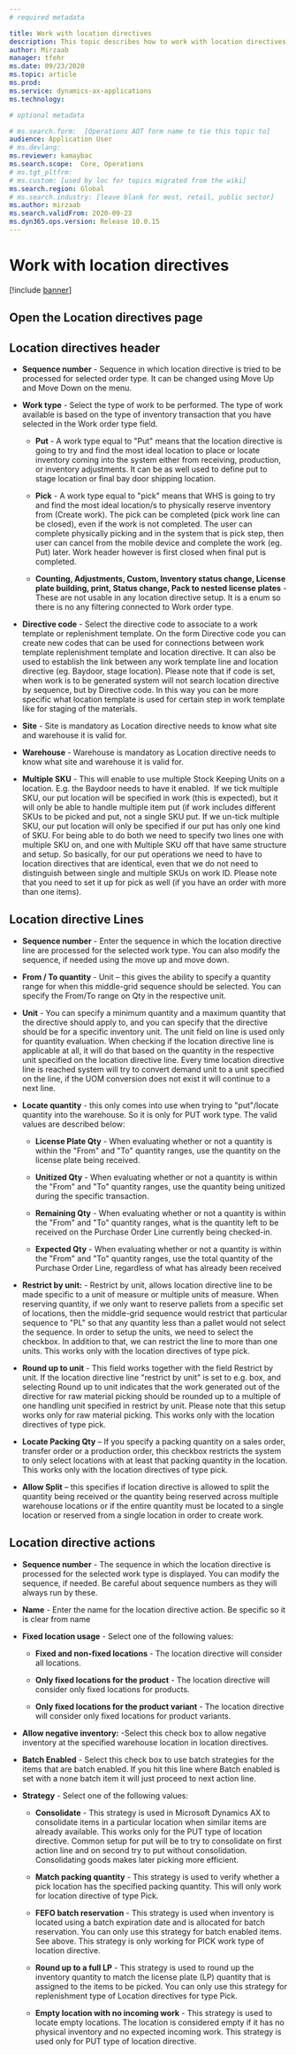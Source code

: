 ```yaml
---
# required metadata

title: Work with location directives
description: This topic describes how to work with location directives
author: Mirzaab
manager: tfehr
ms.date: 09/23/2020
ms.topic: article
ms.prod: 
ms.service: dynamics-ax-applications
ms.technology: 

# optional metadata

# ms.search.form:  [Operations AOT form name to tie this topic to]
audience: Application User
# ms.devlang: 
ms.reviewer: kamaybac
ms.search.scope:  Core, Operations
# ms.tgt_pltfrm: 
# ms.custom: [used by loc for topics migrated from the wiki]
ms.search.region: Global
# ms.search.industry: [leave blank for most, retail, public sector]
ms.author: mirzaab
ms.search.validFrom: 2020-09-23
ms.dyn365.ops.version: Release 10.0.15
---
```

# Work with location directives

<!--KFM: We should have a general intro here. What is this feature, what does it do, why do I need it? -->

[!include [banner](../includes/banner.md)]

## Open the Location directives page

<!--KFM: Describe briefly how to do this (nav path). Mention that the rest of the sections here describe the settings shown. Maybe add a screenshot (better than the ones in the Word file). I think one screen shot is probably enough. -->

## Location directives header

<!--KFM: Briefly tell what settings to in this area (if possible) and introduce the bullet list -->

- **Sequence number** - Sequence in which location directive is tried to be processed for selected order type. It can be changed using Move Up and Move Down on the menu.

- **Work type** - Select the type of work to be performed. The type of work available is based on the type of inventory transaction that you have selected in the Work order type field.

  - **Put** - A work type equal to "Put" means that the location directive is going to try and find the most ideal location to place or locate inventory coming into the system either from receiving, production, or inventory adjustments. It can be as well used to define put to stage location or final bay door shipping location.

  - **Pick** - A work type equal to "pick" means that WHS is going to try and find the most ideal location/s to physically reserve inventory from (Create work). The pick can be completed (pick work line can be closed), even if the work is not completed. The user can complete physically picking and in the system that is pick step, then user can cancel from the mobile device and complete the work (eg. Put) later. Work header however is first closed when final put is completed.

  - **Counting, Adjustments, Custom, Inventory status change, License plate building, print, Status change, Pack to nested license plates** - These are not usable in any location directive setup. It is a enum so there is no any filtering connected to Work order type.

- **Directive code** - Select the directive code to associate to a work template or replenishment template. On the form Directive code you can create new codes that can be used for connections between work template replenishment template and location directive. It can also be used to establish the link between any work template line and location directive (eg. Baydoor, stage location). Please note that if code is set, when work is to be generated system will not search location directive by sequence, but by Directive code. In this way you can be more specific what location template is used for certain step in work template like for staging of the materials.

- **Site** - Site is mandatory as Location directive needs to know what site and warehouse it is valid for.

- **Warehouse** - Warehouse is mandatory as Location directive needs to know what site and warehouse it is valid for.

- **Multiple SKU** - This will enable to use multiple Stock Keeping Units on a location. E.g. the Baydoor needs to have it enabled.  If we tick multiple SKU, our put location will be specified in work (this is expected), but it will only be able to handle multiple item put (if work includes different SKUs to be picked and put, not a single SKU put. If we un-tick multiple SKU, our put location will only be specified if our put has only one kind of SKU. For being able to do both we need to specify two lines one with multiple SKU on, and one with Multiple SKU off that have same structure and setup. So basically, for our put operations we need to have to location directives that are identical, even that we do not need to distinguish between single and multiple SKUs on work ID. Please note that you need to set it up for pick as well (if you have an order with more than one items).

## Location directive Lines
<!--KFM: Briefly tell what settings to in this area (if possible) and introduce the bullet list -->
- **Sequence number** - Enter the sequence in which the location directive line are processed for the selected work type. You can also modify the sequence, if needed using the move up and move down.

- **From / To quantity** - Unit – this gives the ability to specify a quantity range for when this middle-grid sequence should be selected. You can specify the From/To range on Qty in the respective unit.

- **Unit** - You can specify a minimum quantity and a maximum quantity that the directive should apply to, and you can specify that the directive should be for a specific inventory unit. The unit field on line is used only for quantity evaluation. When checking if the location directive line is applicable at all, it will do that based on the quantity in the respective unit specified on the location directive line. Every time location directive line is reached system will try to convert demand unit to a unit specified on the line, if the UOM conversion does not exist it will continue to a next line.

- **Locate quantity** - this only comes into use when trying to "put"/locate quantity into the warehouse. So it is only for PUT work type. The valid values are described below:

  - **License Plate Qty** - When evaluating whether or not a quantity is within the "From" and "To" quantity ranges, use the quantity on the license plate being received.

  - **Unitized Qty** - When evaluating whether or not a quantity is within the "From" and "To" quantity ranges, use the quantity being unitized during the specific transaction.

  - **Remaining Qty** - When evaluating whether or not a quantity is within the "From" and "To" quantity ranges, what is the quantity left to be received on the Purchase Order Line currently being checked-in.

  - **Expected Qty** - When evaluating whether or not a quantity is within the "From" and "To" quantity ranges, use the total quantity of the Purchase Order Line, regardless of what has already been received

- **Restrict by unit:** - Restrict by unit, allows location directive line to be made specific to a unit of measure or multiple units of measure. When reserving quantity, if we only want to reserve pallets from a specific set of locations, then the middle-grid sequence would restrict that particular sequence to "PL" so that any quantity less than a pallet would not select the sequence. In order to setup the units, we need to select the checkbox. In addition to that, we can restrict the line to more than one units. This works only with the location directives of type pick.

- **Round up to unit** - This field works together with the field Restrict by unit. If the location directive line "restrict by unit" is set to e.g. box, and selecting Round up to unit indicates that the work generated out of the directive for raw material picking should be rounded up to a multiple of one handling unit specified in restrict by unit. Please note that this setup works only for raw material picking. This works only with the location directives of type pick.

- **Locate Packing Qty** – If you specify a packing quantity on a sales order, transfer order or a production order, this checkbox restricts the system to only select locations with at least that packing quantity in the location. This works only with the location directives of type pick.

- **Allow Split** – this specifies if location directive is allowed to split the quantity being received or the quantity being reserved across multiple warehouse locations or if the entire quantity must be located to a single location or reserved from a single location in order to create work.

## Location directive actions
<!--KFM: Briefly tell what settings to in this area (if possible) and introduce the bullet list -->
- **Sequence number** - The sequence in which the location directive is processed for the selected work type is displayed. You can modify the sequence, if needed. Be careful about sequence numbers as they will always run by these.

- **Name** - Enter the name for the location directive action. Be specific so it is clear from name

- **Fixed location usage** - Select one of the following values:

  - **Fixed and non-fixed locations** - The location directive will consider all locations.

  - **Only fixed locations for the product** - The location directive will consider only fixed locations for products.

  - **Only fixed locations for the product variant** - The location directive will consider only fixed locations for product variants.

- **Allow negative inventory:** -Select this check box to allow negative inventory at the specified warehouse location in location directives.

- **Batch Enabled** - Select this check box to use batch strategies for the items that are batch enabled. If you hit this line where Batch enabled is set with a none batch item it will just proceed to next action line.

- **Strategy** - Select one of the following values:

  - **Consolidate** - This strategy is used in Microsoft Dynamics AX to consolidate items in a particular location when similar items are already available. This works only for the PUT type of location directive. Common setup for put will be to try to consolidate on first action line and on second try to put without consolidation. Consolidating goods makes later picking more efficient.

  - **Match packing quantity** -  This strategy is used to verify whether a pick location has the specified packing quantity. This will only work for location directive of type Pick.

  - **FEFO batch reservation** -  This strategy is used when inventory is located using a batch expiration date and is allocated for batch reservation. You can only use this strategy for batch enabled items. See above. This strategy is only working for PICK work type of location directive.

  - **Round up to a full LP** - This strategy is used to round up the inventory quantity to match the license plate (LP) quantity that is assigned to the items to be picked. You can only use this strategy for replenishment type of Location directives for type Pick.

  - **Empty location with no incoming work** - This strategy is used to locate empty locations. The location is considered empty if it has no physical inventory and no expected incoming work. This strategy is used only for PUT type of location directive.

